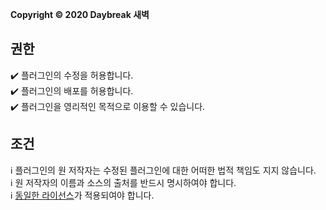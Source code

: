 **Copyright © 2020 Daybreak 새벽**

## 권한
✔️ 플러그인의 수정을 허용합니다.<br>
✔️ 플러그인의 배포를 허용합니다.<br>
✔️ 플러그인을 영리적인 목적으로 이용할 수 있습니다.<br>

## 조건
ℹ️ 플러그인의 원 저작자는 수정된 플러그인에 대한 어떠한 법적 책임도 지지 않습니다.<br>
ℹ️ 원 저작자의 이름과 소스의 출처를 반드시 명시하여야 합니다.<br>
ℹ️ [동일한 라이선스](https://github.com/DayBreak365/AbilityWar/blob/master/LICENSE.md)가 적용되여야 합니다.<br>
